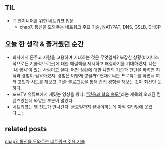 ## TIL
- IT 엔지니어를 위한 네트워크 입문
    - chap7. 통신을 도와주는 네트워크 주요 기술, NAT/PAT, DNS, GSLB, DHCP

## 오늘 한 생각 & 즐거웠던 순간
- 회사에서 돈주고 사람을 고용하며 기대하는 것은 무엇일까? 복잡한 상황(비지니스적으로든 기술적으로든)에 대한 해결책을 제시하고 해결하기를 기대하겠지. 나는 '내 생각'이 있는 사람이고 싶다. 어떤 상황에 대한 나만의 기준과 판단을 하려면 지식과 경험이 필요하겠지. 경험은 어떻게 쌓을까? 현재로써는 프로젝트를 하면서 여러 고민과 시도를 해보고, 기술 블로그등을 통해 간접 경험을 해보는 것이 최선인 듯하다. 
- 포프TV 유튜브에서 재밌는 영상을 봤다. ["믿음과 학습 속도"]()라는 제목의 오래된 컨텐츠였는데 와닿는 부분이 많았다. 
- 네트워크는 영 진도가 안나간다. 금요일까지 끝내야하는데 아직 절반밖에 못왔다...;; 

## related posts
[chap7. 통신을 도와주는 네트워크 주요 기술]()